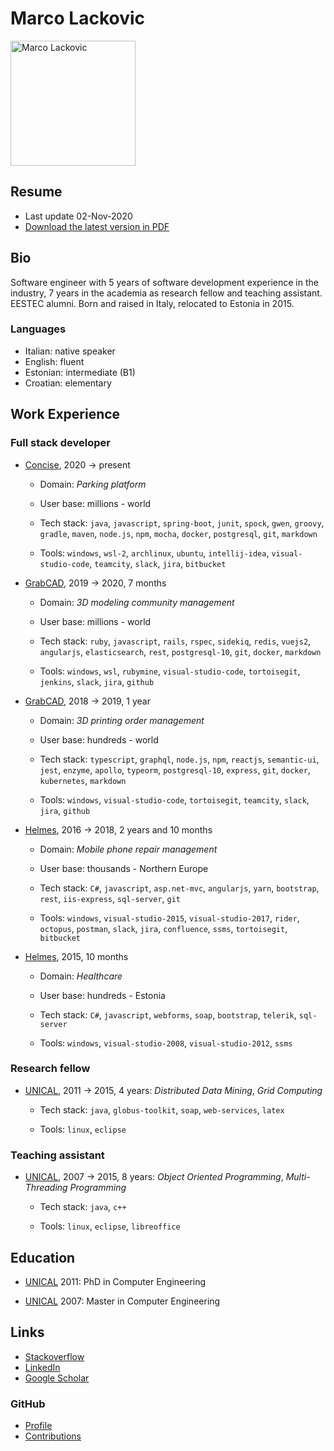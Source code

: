 # Marco Lackovic

<img src="https://github.com/lackovic.png" alt="Marco Lackovic" width="200"/>

## Resume

* Last update 02-Nov-2020
* [Download the latest version in PDF](https://github.com/lackovic/resume/raw/master/marco-lackovic-resume.pdf)

## Bio

Software engineer with 5 years of software development experience in the industry, 7 years in the academia as research fellow and teaching assistant. EESTEC alumni. Born and raised in Italy, relocated to Estonia in 2015.

### Languages

* Italian: native speaker
* English: fluent
* Estonian: intermediate (B1)
* Croatian: elementary

## Work Experience

### Full stack developer

* [Concise](https://concise.ee/), 2020 → present

    * Domain: *Parking platform*

    * User base: millions - world
    
    * Tech stack: `java`, `javascript`, `spring-boot`, `junit`, `spock`, `gwen`, `groovy`, `gradle`, `maven`, `node.js`, `npm`, `mocha`, `docker`, `postgresql`, `git`, `markdown`
    
    * Tools: `windows`, `wsl-2`, `archlinux`, `ubuntu`, `intellij-idea`, `visual-studio-code`, `teamcity`, `slack`, `jira`, `bitbucket`

* [GrabCAD](https://grabcad.com/), 2019 → 2020, 7 months

    * Domain: *3D modeling community management*

    * User base: millions - world
    
    * Tech stack: `ruby`, `javascript`, `rails`, `rspec`, `sidekiq`, `redis`, `vuejs2`, `angularjs`, `elasticsearch`, `rest`, `postgresql-10`, `git`, `docker`, `markdown`
    
    * Tools: `windows`, `wsl`, `rubymine`, `visual-studio-code`, `tortoisegit`, `jenkins`, `slack`, `jira`, `github`

* [GrabCAD](https://grabcad.com/), 2018 → 2019, 1 year
    
    * Domain: *3D printing order management*

    * User base: hundreds - world
    
    * Tech stack: `typescript`, `graphql`, `node.js`, `npm`, `reactjs`, `semantic-ui`, `jest`, `enzyme`, `apollo`, `typeorm`, `postgresql-10`, `express`, `git`, `docker`, `kubernetes`, `markdown`
    
    * Tools: `windows`, `visual-studio-code`, `tortoisegit`, `teamcity`, `slack`, `jira`, `github`

* [Helmes](https://www.helmes.com/), 2016 → 2018, 2 years and 10 months
    
    * Domain: *Mobile phone repair management*

    * User base: thousands - Northern Europe
    
    * Tech stack: `C#`, `javascript`, `asp.net-mvc`, `angularjs`, `yarn`, `bootstrap`, `rest`, `iis-express`, `sql-server`, `git`
    
    * Tools: `windows`, `visual-studio-2015`, `visual-studio-2017`, `rider`, `octopus`, `postman`, `slack`, `jira`, `confluence`, `ssms`, `tortoisegit`, `bitbucket`

* [Helmes](https://www.helmes.com/), 2015, 10 months
    
    * Domain: *Healthcare*

    * User base: hundreds - Estonia
    
    * Tech stack: `C#`, `javascript`, `webforms`, `soap`, `bootstrap`, `telerik`, `sql-server`
    
    * Tools: `windows`, `visual-studio-2008`, `visual-studio-2012`, `ssms`

### Research fellow

* [UNICAL](http://www.unicaladmission.it/), 2011 → 2015, 4 years: *Distributed Data Mining*, *Grid Computing*
    
    * Tech stack: `java`, `globus-toolkit`, `soap`, `web-services`, `latex`
    
    * Tools: `linux`, `eclipse`

### Teaching assistant

* [UNICAL](http://www.unicaladmission.it/), 2007 → 2015, 8 years: *Object Oriented Programming*, *Multi-Threading Programming*
    
    * Tech stack: `java`, `c++`
    
    * Tools: `linux`, `eclipse`, `libreoffice`

## Education

* [UNICAL](http://www.unicaladmission.it/) 2011: PhD in Computer Engineering

* [UNICAL](http://www.unicaladmission.it/) 2007: Master in Computer Engineering

## Links

* [Stackoverflow](https://stackoverflow.com/users/334569/marco-lackovic)
* [LinkedIn](https://www.linkedin.com/in/marco-lackovic-51a4952/)
* [Google Scholar](https://scholar.google.it/citations?user=QHgyV5UAAAAJ&hl=en)

### GitHub

* [Profile](https://github.com/lackovic)
* [Contributions](http://github.com/search?q=is%3Apr+author%3Alackovic)